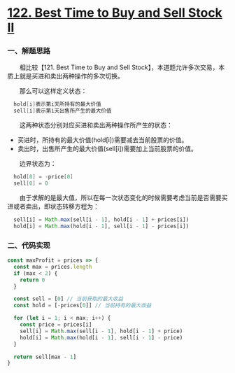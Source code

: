 # [122. Best Time to Buy and Sell Stock II](https://leetcode.com/problems/best-time-to-buy-and-sell-stock-ii/)

### 一、解题思路

  &emsp;&emsp;相比较【121. Best Time to Buy and Sell Stock】，本道题允许多次交易，本质上就是买进和卖出两种操作的多次切换。

  &emsp;&emsp;那么可以这样定义状态：

```s
  hold[i]表示第i天所持有的最大价值
  sell[i]表示第i天出售所产生的最大价值
```

  &emsp;&emsp;这两种状态分别对应买进和卖出两种操作所产生的状态：

  - 买进时，所持有的最大价值(hold[i])需要减去当前股票的价值。
  - 卖出时，出售所产生的最大价值(sell[i])需要加上当前股票的价值。

  &emsp;&emsp;边界状态为：

```s
  hold[0] = -price[0]
  sell[0] = 0
```

  &emsp;&emsp;由于求解的是最大值，所以在每一次状态变化的时候需要考虑当前是否需要买进或者卖出，即状态转移方程为：

```JavaScript
  sell[i] = Math.max(sell[i - 1], hold[i - 1] + prices[i])
  hold[i] = Math.max(hold[i - 1], sell[i - 1] - prices[i])
```

### 二、代码实现

```JavaScript
const maxProfit = prices => {
  const max = prices.length
  if (max < 2) {
    return 0
  }

  const sell = [0] // 当前获取的最大收益
  const hold = [-prices[0]] // 当前持有的最大收益

  for (let i = 1; i < max; i++) {
    const price = prices[i]
    sell[i] = Math.max(sell[i - 1], hold[i - 1] + price)
    hold[i] = Math.max(hold[i - 1], sell[i - 1] - price)
  }

  return sell[max - 1]
}
```